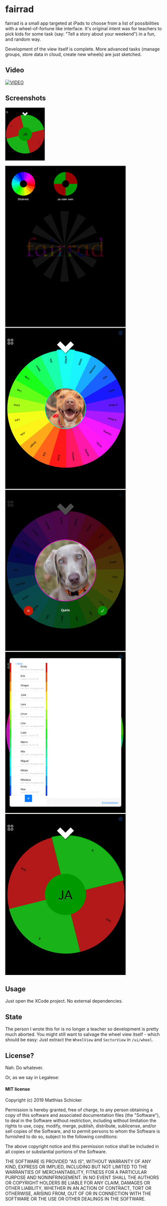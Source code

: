 # fairrad

fairrad is a small app targeted at iPads to choose from a list of possibilities with a wheel-of-fortune like interface. It's original intent was for teachers to pick kids for some task (say: "Tell a story about your weekend") in a fun, and random way. 

Development of the view itself is complete. More advanced tasks (manage groups, store data in cloud, create new wheels) are just sketched.

## Video

[![VIDEO](https://img.youtube.com/vi/jYVtU-YP1wQ/0.jpg)](https://www.youtube.com/watch?v=jYVtU-YP1wQ)


## Screenshots

<a href="/screenshot5.png"><img src="/screenshot5.png" alt="Screenshot 1" width="25%"></a>

![Screenshot|100x256](/screenshot1.png?raw=true "Screenshot 1") ![Screenshot](/screenshot2.png?raw=true "Screenshot 2") ![Screenshot](/screenshot3.png?raw=true "Screenshot 3") ![Screenshot](/screenshot4.png?raw=true "Screenshot 4") ![Screenshot](/screenshot5.png?raw=true "Screenshot 5")

## Usage

Just open the XCode project. No external dependencies.

## State

The person I wrote this for is no longer a teacher so development is pretty much aborted. 
You might still want to salvage the wheel view itself - which should be easy: Just extract the `WheelView` and `SectorView` in `/ui/wheel`.

## License?
Nah. Do whatever.

Or, as we say in Legalese:
#### MIT license

Copyright (c) 2019 Matthias Schicker

Permission is hereby granted, free of charge, to any person obtaining a copy
of this software and associated documentation files (the "Software"), to deal
in the Software without restriction, including without limitation the rights
to use, copy, modify, merge, publish, distribute, sublicense, and/or sell
copies of the Software, and to permit persons to whom the Software is
furnished to do so, subject to the following conditions:

The above copyright notice and this permission notice shall be included in all
copies or substantial portions of the Software.

THE SOFTWARE IS PROVIDED "AS IS", WITHOUT WARRANTY OF ANY KIND, EXPRESS OR
IMPLIED, INCLUDING BUT NOT LIMITED TO THE WARRANTIES OF MERCHANTABILITY,
FITNESS FOR A PARTICULAR PURPOSE AND NONINFRINGEMENT. IN NO EVENT SHALL THE
AUTHORS OR COPYRIGHT HOLDERS BE LIABLE FOR ANY CLAIM, DAMAGES OR OTHER
LIABILITY, WHETHER IN AN ACTION OF CONTRACT, TORT OR OTHERWISE, ARISING FROM,
OUT OF OR IN CONNECTION WITH THE SOFTWARE OR THE USE OR OTHER DEALINGS IN THE
SOFTWARE.
